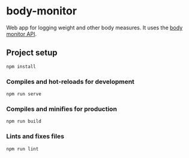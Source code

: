 # body-monitor
Web app for logging weight and other body measures.
It uses the [body monitor API](https://github.com/gryp17/body-monitor-api).

## Project setup
```
npm install
```

### Compiles and hot-reloads for development
```
npm run serve
```

### Compiles and minifies for production
```
npm run build
```

### Lints and fixes files
```
npm run lint
```
